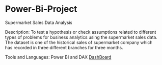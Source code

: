# Power-Bi-Project
Supermarket Sales Data Analysis

Description: To test a hypothesis or check assumptions related to different types of problems for business analytics using the supermarket sales data. The dataset is one of the historical sales of supermarket company which has recorded in three different branches for three months.

Tools and Languages: Power BI and DAX
[DashBoard](https://github.com/surabhichandran/Power-Bi-Project/blob/main/supermarket_data.pdf)

